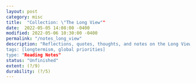 ```yaml
---
layout: post
category: misc
title:  "Collection: \"The Long View""
date:  2022-05-05 14:08:00 -0400
modified: 2022-05-06 10:30:00 -0400
permalink: "/notes_long_view"
description: "Reflections, quotes, thoughts, and notes on the Long View, by 
tags: [longtermism, global priorities]
type: "Reading Notes"
status: "Unfinished"
extent: (?/9)
durability: (?/5)
---
```


